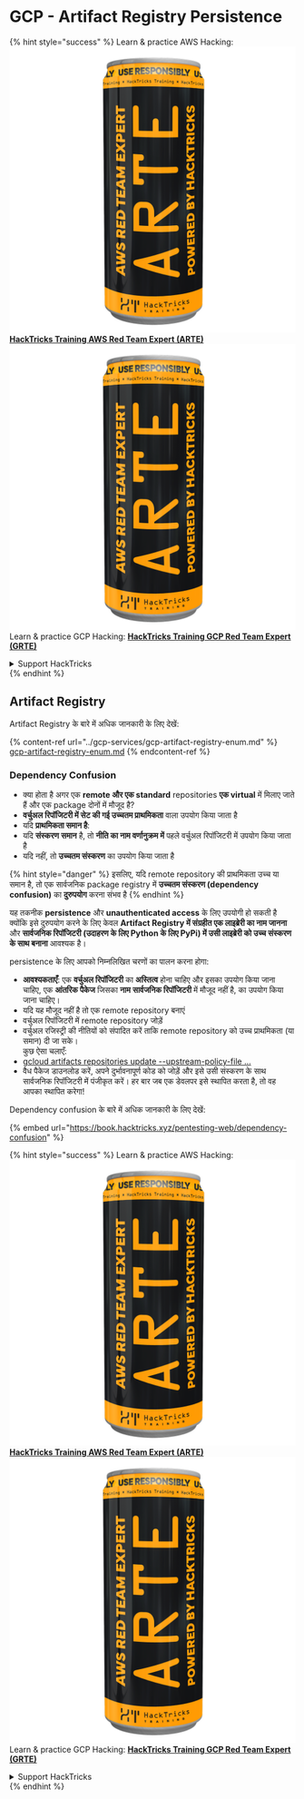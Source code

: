 # GCP - Artifact Registry Persistence

{% hint style="success" %}
Learn & practice AWS Hacking:<img src="../../../.gitbook/assets/image (1) (1) (1).png" alt="" data-size="line">[**HackTricks Training AWS Red Team Expert (ARTE)**](https://training.hacktricks.xyz/courses/arte)<img src="../../../.gitbook/assets/image (1) (1) (1).png" alt="" data-size="line">\
Learn & practice GCP Hacking: <img src="../../../.gitbook/assets/image (2).png" alt="" data-size="line">[**HackTricks Training GCP Red Team Expert (GRTE)**<img src="../../../.gitbook/assets/image (2).png" alt="" data-size="line">](https://training.hacktricks.xyz/courses/grte)

<details>

<summary>Support HackTricks</summary>

* Check the [**subscription plans**](https://github.com/sponsors/carlospolop)!
* **Join the** 💬 [**Discord group**](https://discord.gg/hRep4RUj7f) or the [**telegram group**](https://t.me/peass) or **follow** us on **Twitter** 🐦 [**@hacktricks\_live**](https://twitter.com/hacktricks_live)**.**
* **Share hacking tricks by submitting PRs to the** [**HackTricks**](https://github.com/carlospolop/hacktricks) and [**HackTricks Cloud**](https://github.com/carlospolop/hacktricks-cloud) github repos.

</details>
{% endhint %}

## Artifact Registry

Artifact Registry के बारे में अधिक जानकारी के लिए देखें:

{% content-ref url="../gcp-services/gcp-artifact-registry-enum.md" %}
[gcp-artifact-registry-enum.md](../gcp-services/gcp-artifact-registry-enum.md)
{% endcontent-ref %}

### Dependency Confusion

* क्या होता है अगर एक **remote और एक standard** repositories **एक virtual** में मिलाए जाते हैं और एक package दोनों में मौजूद है?
* **वर्चुअल रिपॉजिटरी में सेट की गई उच्चतम प्राथमिकता** वाला उपयोग किया जाता है
* यदि **प्राथमिकता समान है**:
* यदि **संस्करण** **समान** है, तो **नीति का नाम वर्णानुक्रम में** पहले वर्चुअल रिपॉजिटरी में उपयोग किया जाता है
* यदि नहीं, तो **उच्चतम संस्करण** का उपयोग किया जाता है

{% hint style="danger" %}
इसलिए, यदि remote repository की प्राथमिकता उच्च या समान है, तो एक सार्वजनिक package registry में **उच्चतम संस्करण (dependency confusion)** का **दुरुपयोग** करना संभव है
{% endhint %}

यह तकनीक **persistence** और **unauthenticated access** के लिए उपयोगी हो सकती है क्योंकि इसे दुरुपयोग करने के लिए केवल **Artifact Registry में संग्रहीत एक लाइब्रेरी का नाम जानना** और **सार्वजनिक रिपॉजिटरी (उदाहरण के लिए Python के लिए PyPi) में उसी लाइब्रेरी को उच्च संस्करण के साथ बनाना** आवश्यक है।

persistence के लिए आपको निम्नलिखित चरणों का पालन करना होगा:

* **आवश्यकताएँ**: एक **वर्चुअल रिपॉजिटरी** का **अस्तित्व** होना चाहिए और इसका उपयोग किया जाना चाहिए, एक **आंतरिक पैकेज** जिसका **नाम** **सार्वजनिक रिपॉजिटरी** में मौजूद नहीं है, का उपयोग किया जाना चाहिए।
* यदि यह मौजूद नहीं है तो एक remote repository बनाएं
* वर्चुअल रिपॉजिटरी में remote repository जोड़ें
* वर्चुअल रजिस्ट्री की नीतियों को संपादित करें ताकि remote repository को उच्च प्राथमिकता (या समान) दी जा सके।\
कुछ ऐसा चलाएँ:
* [gcloud artifacts repositories update --upstream-policy-file ...](https://cloud.google.com/sdk/gcloud/reference/artifacts/repositories/update#--upstream-policy-file)
* वैध पैकेज डाउनलोड करें, अपने दुर्भावनापूर्ण कोड को जोड़ें और इसे उसी संस्करण के साथ सार्वजनिक रिपॉजिटरी में पंजीकृत करें। हर बार जब एक डेवलपर इसे स्थापित करता है, तो वह आपका स्थापित करेगा!

Dependency confusion के बारे में अधिक जानकारी के लिए देखें:

{% embed url="https://book.hacktricks.xyz/pentesting-web/dependency-confusion" %}

{% hint style="success" %}
Learn & practice AWS Hacking:<img src="../../../.gitbook/assets/image (1) (1) (1).png" alt="" data-size="line">[**HackTricks Training AWS Red Team Expert (ARTE)**](https://training.hacktricks.xyz/courses/arte)<img src="../../../.gitbook/assets/image (1) (1) (1).png" alt="" data-size="line">\
Learn & practice GCP Hacking: <img src="../../../.gitbook/assets/image (2).png" alt="" data-size="line">[**HackTricks Training GCP Red Team Expert (GRTE)**<img src="../../../.gitbook/assets/image (2).png" alt="" data-size="line">](https://training.hacktricks.xyz/courses/grte)

<details>

<summary>Support HackTricks</summary>

* Check the [**subscription plans**](https://github.com/sponsors/carlospolop)!
* **Join the** 💬 [**Discord group**](https://discord.gg/hRep4RUj7f) or the [**telegram group**](https://t.me/peass) or **follow** us on **Twitter** 🐦 [**@hacktricks\_live**](https://twitter.com/hacktricks_live)**.**
* **Share hacking tricks by submitting PRs to the** [**HackTricks**](https://github.com/carlospolop/hacktricks) and [**HackTricks Cloud**](https://github.com/carlospolop/hacktricks-cloud) github repos.

</details>
{% endhint %}
